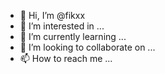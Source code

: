 - 👋 Hi, I’m @fikxx
- 👀 I’m interested in ...
- 🌱 I’m currently learning ...
- 💞️ I’m looking to collaborate on ...
- 📫 How to reach me ...

<!---
fikxx/fikxx is a ✨ special ✨ repository because its `README.md` (this file) appears on your GitHub profile.
You can click the Preview link to take a look at your changes.
--->
